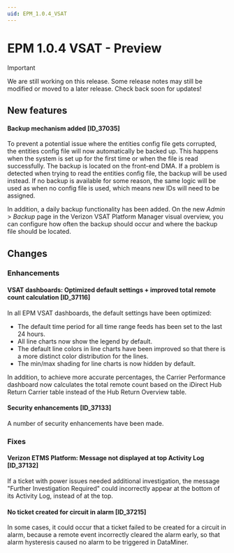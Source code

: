 ```yaml
---
uid: EPM_1.0.4_VSAT
---
```


# EPM 1.0.4 VSAT - Preview

> [!IMPORTANT]
> We are still working on this release. Some release notes may still be modified or moved to a later release. Check back soon for updates!

## New features

#### Backup mechanism added [ID_37035]

To prevent a potential issue where the entities config file gets corrupted, the entities config file will now automatically be backed up. This happens when the system is set up for the first time or when the file is read successfully. The backup is located on the front-end DMA. If a problem is detected when trying to read the entities config file, the backup will be used instead. If no backup is available for some reason, the same logic will be used as when no config file is used, which means new IDs will need to be assigned.

In addition, a daily backup functionality has been added. On the new *Admin* > *Backup* page in the Verizon VSAT Platform Manager visual overview, you can configure how often the backup should occur and where the backup file should be located.

## Changes

### Enhancements

#### VSAT dashboards: Optimized default settings + improved total remote count calculation [ID_37116]

In all EPM VSAT dashboards, the default settings have been optimized:

- The default time period for all time range feeds has been set to the last 24 hours.
- All line charts now show the legend by default.
- The default line colors in line charts have been improved so that there is a more distinct color distribution for the lines.
- The min/max shading for line charts is now hidden by default.

In addition, to achieve more accurate percentages, the Carrier Performance dashboard now calculates the total remote count based on the iDirect Hub Return Carrier table instead of the Hub Return Overview table.

#### Security enhancements [ID_37133]

A number of security enhancements have been made.

### Fixes

#### Verizon ETMS Platform: Message not displayed at top Activity Log [ID_37132]

If a ticket with power issues needed additional investigation, the message "Further Investigation Required" could incorrectly appear at the bottom of its Activity Log, instead of at the top.

#### No ticket created for circuit in alarm [ID_37215]

In some cases, it could occur that a ticket failed to be created for a circuit in alarm, because a remote event incorrectly cleared the alarm early, so that alarm hysteresis caused no alarm to be triggered in DataMiner.

